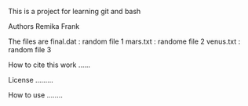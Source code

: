 This is a project for learning git and bash

Authors
Remika
Frank

The files are 
final.dat : random file 1
mars.txt : randome file 2
venus.txt : random file 3

How to cite this work ......

License .........

How to use ........

